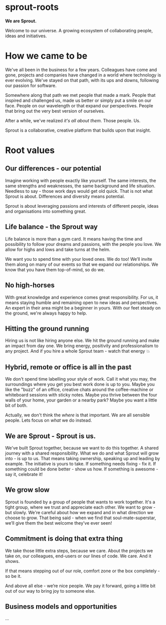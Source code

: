 # sprout-roots

**We are Sprout.**

Welcome to our universe. A growing ecosystem of collaborating people, ideas and initiatives.

# How we came to be

We've all been in the business for a few years. Colleagues have come and gone, projects and companies have changed in a world where technology is ever evolving. We've stayed on that path, with its ups and downs, following our passion for software.

Somewhere along that path we met people that made a mark. People that inspired and challenged us, made us better or simply put a smile on our face. People on our wavelength or that expand our perspectives. People that bring out the very best version of ourselves.

After a while, we've realized _it's all about them_.
Those people.
Us.

Sprout is a collaborative, creative platform that builds upon that insight.

# Root values

## Our differences - our potential
Imagine working with people exactly like yourself. The same interests, the same strengths and weaknesses, the same background and life situation. Needless to say - those work days would get old quick. That is not what Sprout is about. Differences and diversity means potential.

Sprout is about leveraging passions and interests of different people, ideas and organisations into something great.   

## Life balance - the Sprout way

Life balance is more than a gym card. It means having the time and possibility to follow your dreams and passions, with the people you love. We allow for highs and lows and take turns at the helm.

We want you to spend time with your loved ones. We do too!
We’ll invite them along on many of our events so that we expand our relationships. We know that you have them top-of-mind, so do we.

## No high-horses

With great knowledge and experience comes great responsibility. For us, it means staying humble and remaining open to new ideas and perspectives. An expert in their area might be a beginner in yours. With our feet steady on the ground, we're always happy to help.

## Hitting the ground running

Hiring us is not like hiring anyone else.
We hit the ground running and make an impact from day one. We bring energy, positivity and professionalism to any project.
And if you hire a whole Sprout team - watch that energy 💥

## Hybrid, remote or office is all in the past

We don't spend time labelling your style of work. Call it what you may, the surroundings where you get you best work done is up to you. Maybe you like the "buzz" of an office, creative chats around the coffee-machine or whiteboard sessions with sticky notes. Maybe you thrive between the four walls of your home, your garden or a nearby park? Maybe you want a little bit of both. 

Actually, we don't think the *where* is that important. We are all sensible people. Lets focus on *what* we do instead.

## We are Sprout - Sprout is us.

We've built Sprout together, because we want to do this together. A shared journey with a shared responsibility. 
What we do and what Sprout will grow into - is up to us. That means taking ownership, speaking up and leading by example.
The initiative is yours to take. If something needs fixing - fix it. If something could be done better - show us how. 
If something is awesome - say it, celebrate it!

## We grow slow

Sprout is founded by a group of people that wants to work together. It's a tight group, where we trust and appreciate each other. We want to grow - but slowly. We're careful about how we expand and in what direction we choose to grow.
That being said - when we find that soul-mate-superstar,
we’ll give them the best welcome they’ve ever seen!

## Commitment is doing that extra thing

We take those little extra steps, because we care.
About the projects we take on, our colleagues, end-users or our lines of code. We care. And it shows.

If that means stepping out of our role, comfort zone or the box completely - so be it.

And above all else - we’re nice people.
We pay it forward, going a little bit out of our way to bring joy to someone else.

## Business models and opportunities

...
